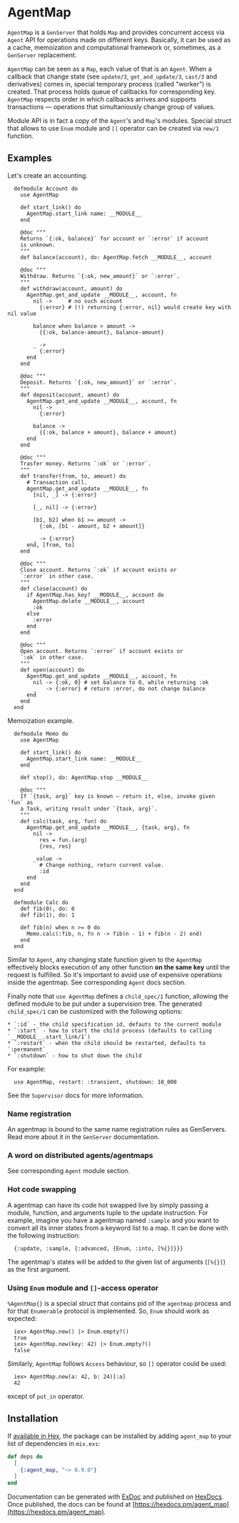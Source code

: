 
# AgentMap

  `AgentMap` is a `GenServer` that holds `Map` and provides concurrent access
  via `Agent` API for operations made on different keys. Basically, it can be
  used as a cache, memoization and computational framework or, sometimes, as a
  `GenServer` replacement.

  `AgentMap` can be seen as a `Map`, each value of that is an `Agent`. When a
  callback that change state (see `update/3`, `get_and_update/3`, `cast/3` and
  derivatives) comes in, special temporary process (called "worker") is created.
  That process holds queue of callbacks for corresponding key. `AgentMap`
  respects order in which callbacks arrives and supports transactions —
  operations that simultaniously change group of values.

  Module API is in fact a copy of the `Agent`'s and `Map`'s modules. Special
  struct that allows to use `Enum` module and `[]` operator can be created via
  `new/1` function.

## Examples

  Let's create an accounting.

      defmodule Account do
        use AgentMap

        def start_link() do
          AgentMap.start_link name: __MODULE__
        end

        @doc """
        Returns `{:ok, balance}` for account or `:error` if account
        is unknown.
        """
        def balance(account), do: AgentMap.fetch __MODULE__, account

        @doc """
        Withdraw. Returns `{:ok, new_amount}` or `:error`.
        """
        def withdraw(account, amount) do
          AgentMap.get_and_update __MODULE__, account, fn
            nil ->     # no such account
              {:error} # (!) returning {:error, nil} would create key with nil value

            balance when balance > amount ->
              {{:ok, balance-amount}, balance-amount}
            
            _ ->
              {:error}
          end
        end

        @doc """
        Deposit. Returns `{:ok, new_amount}` or `:error`.
        """
        def deposit(account, amount) do
          AgentMap.get_and_update __MODULE__, account, fn
            nil ->
              {:error}
            
            balance ->
              {{:ok, balance + amount}, balance + amount}
          end
        end

        @doc """
        Trasfer money. Returns `:ok` or `:error`.
        """
        def transfer(from, to, amount) do
          # Transaction call.
          AgentMap.get_and_update __MODULE__, fn
            [nil, _] -> {:error}
            
            [_, nil] -> {:error}
            
            [b1, b2] when b1 >= amount ->
              {:ok, [b1 - amount, b2 + amount]}
              
            _ -> {:error}
          end, [from, to]
        end

        @doc """
        Close account. Returns `:ok` if account exists or
        `:error` in other case.
        """
        def close(account) do
          if AgentMap.has_key? __MODULE__, account do
            AgentMap.delete __MODULE__, account
            :ok
          else
            :error
          end
        end

        @doc """
        Open account. Returns `:error` if account exists or
        `:ok` in other case.
        """
        def open(account) do
          AgentMap.get_and_update __MODULE__, account, fn
            nil -> {:ok, 0} # set balance to 0, while returning :ok
            _   -> {:error} # return :error, do not change balance
          end
        end
      end

  Memoization example.

      defmodule Memo do
        use AgentMap

        def start_link() do
          AgentMap.start_link name: __MODULE__
        end

        def stop(), do: AgentMap.stop __MODULE__

        @doc """
        If `{task, arg}` key is known — return it, else, invoke given `fun` as
        a Task, writing result under `{task, arg}`.
        """
        def calc(task, arg, fun) do
          AgentMap.get_and_update __MODULE__, {task, arg}, fn
            nil ->
              res = fun.(arg)
              {res, res}

            _value ->
              # Change nothing, return current value.
              :id 
          end
        end
      end

      defmodule Calc do
        def fib(0), do: 0
        def fib(1), do: 1
        
        def fib(n) when n >= 0 do
          Memo.calc(:fib, n, fn n -> fib(n - 1) + fib(n - 2) end)
        end
      end

  Similar to `Agent`, any changing state function given to the `AgentMap`
  effectively blocks execution of any other function **on the same key** until
  the request is fulfilled. So it's important to avoid use of expensive
  operations inside the agentmap. See corresponding `Agent` docs section.

  Finally note that `use AgentMap` defines a `child_spec/1` function, allowing
  the defined module to be put under a supervision tree. The generated
  `child_spec/1` can be customized with the following options:

    * `:id` - the child specification id, defauts to the current module
    * `:start` - how to start the child process (defaults to calling `__MODULE__.start_link/1`)
    * `:restart` - when the child should be restarted, defaults to `:permanent`
    * `:shutdown` - how to shut down the child

  For example:

      use AgentMap, restart: :transient, shutdown: 10_000

  See the `Supervisor` docs for more information.

### Name registration

  An agentmap is bound to the same name registration rules as GenServers. Read
  more about it in the `GenServer` documentation.

### A word on distributed agents/agentmaps

  See corresponding `Agent` module section.

### Hot code swapping

  A agentmap can have its code hot swapped live by simply passing a module,
  function, and arguments tuple to the update instruction. For example, imagine
  you have a agentmap named `:sample` and you want to convert all its inner
  states from a keyword list to a map. It can be done with the following
  instruction:

      {:update, :sample, {:advanced, {Enum, :into, [%{}]}}}

  The agentmap's states will be added to the given list of arguments
  (`[%{}]`) as the first argument.

### Using `Enum` module and `[]`-access operator

  `%AgentMap{}` is a special struct that contains pid of the `agentmap` process
  and for that `Enumerable` protocol is implemented. So, `Enum` should work as
  expected:

      iex> AgentMap.new() |> Enum.empty?()
      true
      iex> AgentMap.new(key: 42) |> Enum.empty?()
      false

  Similarly, `AgentMap` follows `Access` behaviour, so `[]` operator could be
  used:

      iex> AgentMap.new(a: 42, b: 24)[:a]
      42

  except of `put_in` operator.

## Installation

If [available in Hex](https://hex.pm/docs/publish), the package can be installed
by adding `agent_map` to your list of dependencies in `mix.exs`:

```elixir
def deps do
  [
    {:agent_map, "~> 0.9.0"}
  ]
end
```

Documentation can be generated with [ExDoc](https://github.com/elixir-lang/ex_doc)
and published on [HexDocs](https://hexdocs.pm). Once published, the docs can
be found at [https://hexdocs.pm/agent_map](https://hexdocs.pm/agent_map).

